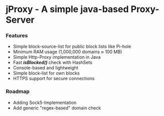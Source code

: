 # jProxy - A simple java-based Proxy-Server

### Features

- Simple block-source-list for public block lists like Pi-hole
- Minimum RAM usage (1,000,000 domains ≈ 100 MB)
- Simple Http-Proxy implementation in Java
- Fast ***isBlocked()*** check with HashSets
- Console-based and lightweight
- Simple block-list for own blocks
- HTTPS support for secure connections


### Roadmap

- Adding Sock5-Implementation
- Add generic "regex-based" domain check
